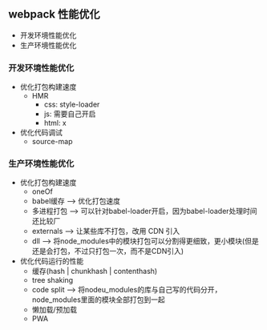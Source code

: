## webpack 性能优化

- 开发环境性能优化
- 生产环境性能优化

### 开发环境性能优化

- 优化打包构建速度
  - HMR
    * css: style-loader
    * js: 需要自己开启
    * html: x
- 优化代码调试
  - source-map

### 生产环境性能优化

- 优化打包构建速度
  * oneOf
  * babel缓存 --> 优化打包速度
  * 多进程打包 --> 可以针对babel-loader开启，因为babel-loader处理时间还比较厂
  * externals --> 让某些库不打包，改用 CDN 引入
  * dll --> 将node_modules中的模块打包可以分割得更细致，更小模块(但是还是会打包，不过只打包一次，而不是CDN引入)
- 优化代码运行的性能
  * 缓存(hash | chunkhash | contenthash)
  * tree shaking
  * code split --> 将nodeu_modules的库与自己写的代码分开，node_modules里面的模块全部打包到一起
  * 懒加载/预加载
  * PWA
